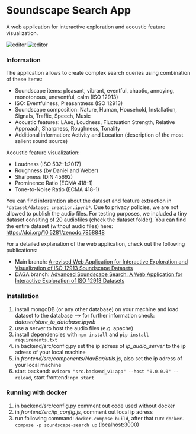 # Soundscape Search App

A web application for interactive exploration and acoustic feature visualization.

![editor](https://github.com/Maerdm/soundscape-search/assets/43093891/3fd31bf0-60da-4ecf-9253-940c775391ef)
![editor](https://github.com/user-attachments/assets/c9c1b18f-1b0f-4456-86e5-b35d99cace10)

### Information

The application allows to create complex search queries using combination of these items:

- Soundscape items: pleasant, vibrant, eventful, chaotic, annoying,	monotonous,	uneventful,	calm (ISO 12913)
- ISO: Eventfulness, Pleasantness (ISO 12913)
- Soundscape composition: Nature, Human, Household, Installation, Signals, Traffic, Speech, Music
- Acoustic features: LAeq, Loudness, Fluctuation Strength, Relative Approach, Sharpness, Roughness, Tonality
- Additional information: Activity and Location (description of the most salient sound source)

Acoustic feature visualization:
- Loudness (ISO 532-1:2017)
- Roughness (by Daniel and Weber)
- Sharpness (DIN 45692)
- Prominence Ratio (ECMA 418-1)
- Tone-to-Noise Ratio (ECMA 418-1)

You can find inforamtion about the dataset and feature extraction in `*dataset/dataset_creation.ipynb*`. Due to privacy policies, we are not allowed to publish the audio files. For testing purposes, we included a tiny dataset consiting of 20 audiofiles (check the dataset folder). You can find the entire dataset (without audio files) here: https://doi.org/10.5281/zenodo.7858848

For a detailed explanation of the web application, check out the following publications:
- Main branch: [A revised Web Application for Interactive Exploration and Visualization of ISO 12913 Soundscape Datasets](link)
- DAGA branch:  [Advanced Soundscape Search: A Web Application for Interactive Exploration of ISO 12913 Datasets](https://www.researchgate.net/publication/380297332_Advanced_Soundscape_Search_A_Web_Application_for_Interactive_Exploration_of_ISO_12913_Datasets)

### Installation

1. install mongoDB (or any other database) on your machine and load dataset to the database
    --> for further information check: *dataset/store_to_database.ipynb*
2. use a server to host the audio files (e.g. apache)
3. install dependencies with `npm install` and `pip install requirements.txt`
4. in backend/src/config.py set the ip adress of *ip_audio_server* to the ip adress of your local machine
5. in *frontend/src/components/NavBar/utils.js*, also set the ip adress of your local machine
6. start backend: `uvicorn "src.backend_v1:app" --host "0.0.0.0" --reload`, start frontend: `npm start`

### Running with docker

1. in backend/src/config.py comment out code used without docker
2. in *frontend/src/ip_config.js*, comment out local ip adress
3. run following command: `docker-compose build`, after that run: `docker-compose -p soundscape-search up` (localhost:3000)